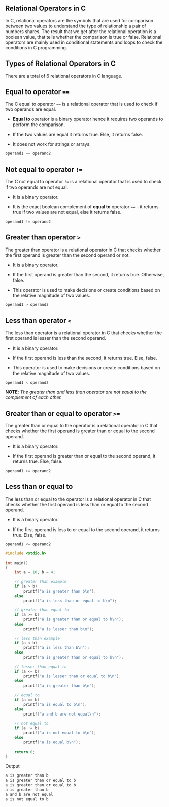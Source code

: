 ## Relational Operators in C

In C, relational operators are the symbols that are used for comparison between two values to understand the type of relationship a pair of numbers shares. The result that we get after the relational operation is a boolean value, that tells whether the comparison is true or false. Relational operators are mainly used in conditional statements and loops to check the conditions in C programming.

## Types of Relational Operators in C

There are a total of 6 relational operators in C language. 

## Equal to operator `==`

The C equal to operator `==` is a relational operator that is used to check if two operands are equal.

- **Equal to** operator is a binary operator hence it requires two operands to perform the comparison.

- If the two values are equal it returns true. Else, it returns false.

- It does not work for strings or arrays.

```c
operand1 == operand2
```

## Not equal to operator `!=`

The C not equal to operator `!=` is a relational operator that is used to check if two operands are not equal.

- It is a binary operator.

- It is the exact boolean complement of **equal to** operator `==` - it returns true if two values are not equal, else it returns false.

```c
operand1 != operand2
```

## Greater than operator `>`

The greater than operator is a relational operator in C that checks whether the first operand is greater than the second operand or not.

- It is a binary operator.

- If the first operand is greater than the second, it returns true. Otherwise, false.

- This operator is used to make decisions or create conditions based on the relative magnitude of two values.

```c
operand1 > operand2
```

## Less than operator `<`

The less than operator is a relational operator in C that checks whether the first operand is lesser than the second operand.

- It is a binary operator.

- If the first operand is less than the second, it returns true. Else, false.

- This operator is used to make decisions or create conditions based on the relative magnitude of two values.

```c
operand1 < operand2
```

**NOTE**: *The greater than and less than operator are not equal to the complement of each other.*

## Greater than or equal to operator `>=`

The greater than or equal to the operator is a relational operator in C that checks whether the first operand is greater than or equal to the second operand.

- It is a binary operator.

- If the first operand is greater than or equal to the second operand, it returns true. Else, false.

```c
operand1 >= operand2
```

## Less than or equal to

The less than or equal to the operator is a relational operator in C that checks whether the first operand is less than or equal to the second operand.

- It is a binary operator.

- If the first operand is less to or equal to the second operand, it returns true. Else, false.

```c
operand1 <= operand2
```

```c
#include <stdio.h> 
  
int main() 
{ 
    int a = 10, b = 4; 
  
    // greater than example 
    if (a > b) 
        printf("a is greater than b\n"); 
    else
        printf("a is less than or equal to b\n"); 
  
    // greater than equal to 
    if (a >= b) 
        printf("a is greater than or equal to b\n"); 
    else
        printf("a is lesser than b\n"); 
  
    // less than example 
    if (a < b) 
        printf("a is less than b\n"); 
    else
        printf("a is greater than or equal to b\n"); 
  
    // lesser than equal to 
    if (a <= b) 
        printf("a is lesser than or equal to b\n"); 
    else
        printf("a is greater than b\n"); 
  
    // equal to 
    if (a == b) 
        printf("a is equal to b\n"); 
    else
        printf("a and b are not equal\n"); 
  
    // not equal to 
    if (a != b) 
        printf("a is not equal to b\n"); 
    else
        printf("a is equal b\n"); 
  
    return 0; 
}
```

Output
```bash
a is greater than b
a is greater than or equal to b
a is greater than or equal to b
a is greater than b
a and b are not equal
a is not equal to b
```
